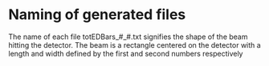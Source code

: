 # Naming of generated files

The name of each file totEDBars_#_#.txt signifies the shape of the beam hitting the detector. The beam is a rectangle centered on the detector with a length and width defined by the first and second numbers respectively
